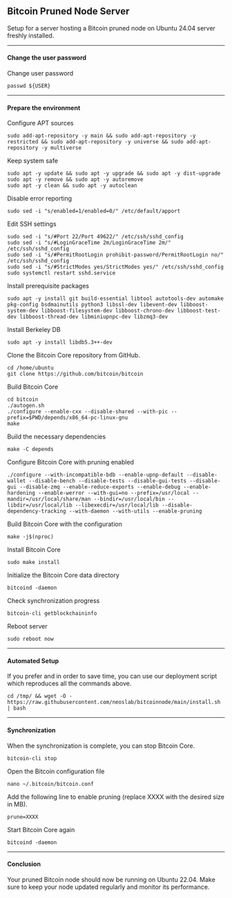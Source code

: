 ## Bitcoin Pruned Node Server

Setup for a server hosting a Bitcoin pruned node on Ubuntu 24.04 server freshly installed.

* * *

#### Change the user password

Change user password

```shell
passwd ${USER}
```

* * *

#### Prepare the environment

Configure APT sources

```shell
sudo add-apt-repository -y main && sudo add-apt-repository -y restricted && sudo add-apt-repository -y universe && sudo add-apt-repository -y multiverse
```

Keep system safe

```shell
sudo apt -y update && sudo apt -y upgrade && sudo apt -y dist-upgrade
sudo apt -y remove && sudo apt -y autoremove
sudo apt -y clean && sudo apt -y autoclean
```

Disable error reporting

```shell
sudo sed -i "s/enabled=1/enabled=0/" /etc/default/apport
```

Edit SSH settings

```shell
sudo sed -i "s/#Port 22/Port 49622/" /etc/ssh/sshd_config
sudo sed -i "s/#LoginGraceTime 2m/LoginGraceTime 2m/" /etc/ssh/sshd_config
sudo sed -i "s/#PermitRootLogin prohibit-password/PermitRootLogin no/" /etc/ssh/sshd_config
sudo sed -i "s/#StrictModes yes/StrictModes yes/" /etc/ssh/sshd_config
sudo systemctl restart sshd.service
```

Install prerequisite packages

```shell
sudo apt -y install git build-essential libtool autotools-dev automake pkg-config bsdmainutils python3 libssl-dev libevent-dev libboost-system-dev libboost-filesystem-dev libboost-chrono-dev libboost-test-dev libboost-thread-dev libminiupnpc-dev libzmq3-dev
```

Install Berkeley DB

```shell
sudo apt -y install libdb5.3++-dev
```

Clone the Bitcoin Core repository from GitHub.

```shell
cd /home/ubuntu
git clone https://github.com/bitcoin/bitcoin
```

Build Bitcoin Core

```shell
cd bitcoin
./autogen.sh
./configure --enable-cxx --disable-shared --with-pic --prefix=$PWD/depends/x86_64-pc-linux-gnu
make
```

Build the necessary dependencies

```shell
make -C depends
```

Configure Bitcoin Core with pruning enabled

```shell
./configure --with-incompatible-bdb --enable-upnp-default --disable-wallet --disable-bench --disable-tests --disable-gui-tests --disable-gui --disable-zmq --enable-reduce-exports --enable-debug --enable-hardening --enable-werror --with-gui=no --prefix=/usr/local --mandir=/usr/local/share/man --bindir=/usr/local/bin --libdir=/usr/local/lib --libexecdir=/usr/local/lib --disable-dependency-tracking --with-daemon --with-utils --enable-pruning
```

Build Bitcoin Core with the configuration

```shell
make -j$(nproc)
```

Install Bitcoin Core

```shell
sudo make install
```

Initialize the Bitcoin Core data directory

```shell
bitcoind -daemon
```

Check synchronization progress

```shell
bitcoin-cli getblockchaininfo
```

Reboot server

```shell
sudo reboot now
```

* * *

#### Automated Setup

If you prefer and in order to save time, you can use our deployment script which reproduces all the commands above.

```shell
cd /tmp/ && wget -O - https://raw.githubusercontent.com/neoslab/bitcoinnode/main/install.sh | bash
```

* * *

#### Synchronization

When the synchronization is complete, you can stop Bitcoin Core.

```shell
bitcoin-cli stop
```

Open the Bitcoin configuration file

```shell
nano ~/.bitcoin/bitcoin.conf
```

Add the following line to enable pruning (replace XXXX with the desired size in MB).

```shell
prune=XXXX
```

Start Bitcoin Core again

```shell
bitcoind -daemon
```

* * *

#### Conclusion


Your pruned Bitcoin node should now be running on Ubuntu 22.04. Make sure to keep your node updated regularly and monitor its performance.